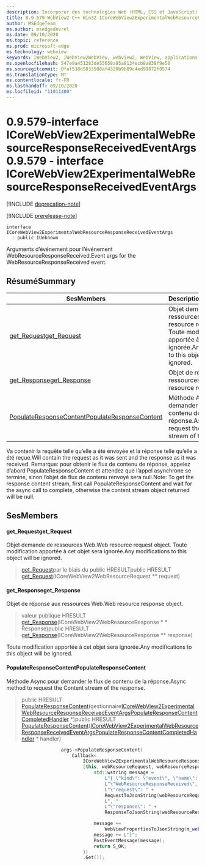```yaml
---
description: Incorporer des technologies Web (HTML, CSS et JavaScript) dans vos applications natives avec le contrôle Microsoft Edge WebView2
title: 0.9.579-WebView2 C++ Win32 ICoreWebView2ExperimentalWebResourceResponseReceivedEventArgs
author: MSEdgeTeam
ms.author: msedgedevrel
ms.date: 09/10/2020
ms.topic: reference
ms.prod: microsoft-edge
ms.technology: webview
keywords: IWebView2, IWebView2WebView, webview2, WebView, applications Win32, Win32, Edge, ICoreWebView2, ICoreWebView2Controller, contrôle de navigateur, html Edge, ICoreWebView2ExperimentalWebResourceResponseReceivedEventArgs
ms.openlocfilehash: 547e9a451283de55658a95a8134ecb8a838f9e50
ms.sourcegitcommit: 0faf538d5033508af4320b9b89c4ed99872f0574
ms.translationtype: MT
ms.contentlocale: fr-FR
ms.lasthandoff: 09/10/2020
ms.locfileid: "11011400"
---
```

# <span data-ttu-id="c51bd-104">0.9.579-interface ICoreWebView2ExperimentalWebResourceResponseReceivedEventArgs</span><span class="sxs-lookup"><span data-stu-id="c51bd-104">0.9.579 - interface ICoreWebView2ExperimentalWebResourceResponseReceivedEventArgs</span></span> 

[!INCLUDE [deprecation-note](../../includes/deprecation-note.md)]

[!INCLUDE [prerelease-note](../../includes/prerelease-note.md)]

```
interface ICoreWebView2ExperimentalWebResourceResponseReceivedEventArgs
  : public IUnknown
```

<span data-ttu-id="c51bd-105">Arguments d’événement pour l’événement WebResourceResponseReceived.</span><span class="sxs-lookup"><span data-stu-id="c51bd-105">Event args for the WebResourceResponseReceived event.</span></span>

## <span data-ttu-id="c51bd-106">Résumé</span><span class="sxs-lookup"><span data-stu-id="c51bd-106">Summary</span></span>

 <span data-ttu-id="c51bd-107">Ses</span><span class="sxs-lookup"><span data-stu-id="c51bd-107">Members</span></span>                        | <span data-ttu-id="c51bd-108">Descriptions</span><span class="sxs-lookup"><span data-stu-id="c51bd-108">Descriptions</span></span>
--------------------------------|---------------------------------------------
[<span data-ttu-id="c51bd-109">get_Request</span><span class="sxs-lookup"><span data-stu-id="c51bd-109">get_Request</span></span>](#get_request) | <span data-ttu-id="c51bd-110">Objet demande de ressources Web.</span><span class="sxs-lookup"><span data-stu-id="c51bd-110">Web resource request object.</span></span> <span data-ttu-id="c51bd-111">Toute modification apportée à cet objet sera ignorée.</span><span class="sxs-lookup"><span data-stu-id="c51bd-111">Any modifications to this object will be ignored.</span></span>
[<span data-ttu-id="c51bd-112">get_Response</span><span class="sxs-lookup"><span data-stu-id="c51bd-112">get_Response</span></span>](#get_response) | <span data-ttu-id="c51bd-113">Objet de réponse aux ressources Web.</span><span class="sxs-lookup"><span data-stu-id="c51bd-113">Web resource response object.</span></span>
[<span data-ttu-id="c51bd-114">PopulateResponseContent</span><span class="sxs-lookup"><span data-stu-id="c51bd-114">PopulateResponseContent</span></span>](#populateresponsecontent) | <span data-ttu-id="c51bd-115">Méthode Async pour demander le flux de contenu de la réponse.</span><span class="sxs-lookup"><span data-stu-id="c51bd-115">Async method to request the Content stream of the response.</span></span>

<span data-ttu-id="c51bd-116">Va contenir la requête telle qu’elle a été envoyée et la réponse telle qu’elle a été reçue.</span><span class="sxs-lookup"><span data-stu-id="c51bd-116">Will contain the request as it was sent and the response as it was received.</span></span> <span data-ttu-id="c51bd-117">Remarque: pour obtenir le flux de contenu de réponse, appelez d’abord PopulateResponseContent et attendez que l’appel asynchrone se termine, sinon l’objet de flux de contenu renvoyé sera null.</span><span class="sxs-lookup"><span data-stu-id="c51bd-117">Note: To get the response content stream, first call PopulateResponseContent and wait for the async call to complete, otherwise the content stream object returned will be null.</span></span>

## <span data-ttu-id="c51bd-118">Ses</span><span class="sxs-lookup"><span data-stu-id="c51bd-118">Members</span></span>

#### <span data-ttu-id="c51bd-119">get_Request</span><span class="sxs-lookup"><span data-stu-id="c51bd-119">get_Request</span></span> 

<span data-ttu-id="c51bd-120">Objet demande de ressources Web.</span><span class="sxs-lookup"><span data-stu-id="c51bd-120">Web resource request object.</span></span> <span data-ttu-id="c51bd-121">Toute modification apportée à cet objet sera ignorée.</span><span class="sxs-lookup"><span data-stu-id="c51bd-121">Any modifications to this object will be ignored.</span></span>

> <span data-ttu-id="c51bd-122">[get_Request](#get_request)par le biais du public HRESULT</span><span class="sxs-lookup"><span data-stu-id="c51bd-122">public HRESULT [get_Request](#get_request)(ICoreWebView2WebResourceRequest \*\* request)</span></span>

#### <span data-ttu-id="c51bd-123">get_Response</span><span class="sxs-lookup"><span data-stu-id="c51bd-123">get_Response</span></span> 

<span data-ttu-id="c51bd-124">Objet de réponse aux ressources Web.</span><span class="sxs-lookup"><span data-stu-id="c51bd-124">Web resource response object.</span></span>

> <span data-ttu-id="c51bd-125">valeur publique HRESULT [get_Response](#get_response)(ICoreWebView2WebResourceResponse \* \* Response)</span><span class="sxs-lookup"><span data-stu-id="c51bd-125">public HRESULT [get_Response](#get_response)(ICoreWebView2WebResourceResponse \*\* response)</span></span>

<span data-ttu-id="c51bd-126">Toute modification apportée à cet objet sera ignorée.</span><span class="sxs-lookup"><span data-stu-id="c51bd-126">Any modifications to this object will be ignored.</span></span>

#### <span data-ttu-id="c51bd-127">PopulateResponseContent</span><span class="sxs-lookup"><span data-stu-id="c51bd-127">PopulateResponseContent</span></span> 

<span data-ttu-id="c51bd-128">Méthode Async pour demander le flux de contenu de la réponse.</span><span class="sxs-lookup"><span data-stu-id="c51bd-128">Async method to request the Content stream of the response.</span></span>

> <span data-ttu-id="c51bd-129">public HRESULT [PopulateResponseContent](#populateresponsecontent)(gestionnaire[ICoreWebView2ExperimentalWebResourceResponseReceivedEventArgsPopulateResponseContentCompletedHandler](icorewebview2experimentalwebresourceresponsereceivedeventargspopulateresponsecontentcompletedhandler.md) \*)</span><span class="sxs-lookup"><span data-stu-id="c51bd-129">public HRESULT [PopulateResponseContent](#populateresponsecontent)([ICoreWebView2ExperimentalWebResourceResponseReceivedEventArgsPopulateResponseContentCompletedHandler](icorewebview2experimentalwebresourceresponsereceivedeventargspopulateresponsecontentcompletedhandler.md) \* handler)</span></span>

```cpp
                    args->PopulateResponseContent(
                        Callback<
                            ICoreWebView2ExperimentalWebResourceResponseReceivedEventArgsPopulateResponseContentCompletedHandler>(
                            [this, webResourceRequest, webResourceResponse](HRESULT result) {
                                std::wstring message =
                                    L"{ \"kind\": \"event\", \"name\": "
                                    L"\"WebResourceResponseReceived\", \"args\": {"
                                    L"\"request\": " +
                                    RequestToJsonString(webResourceRequest.get()) +
                                    L", "
                                    L"\"response\": " +
                                    ResponseToJsonString(webResourceResponse.get()) + L"}";

                                message +=
                                    WebViewPropertiesToJsonString(m_webviewEventSource.get());
                                message += L"}";
                                PostEventMessage(message);
                                return S_OK;
                            })
                            .Get());
```

